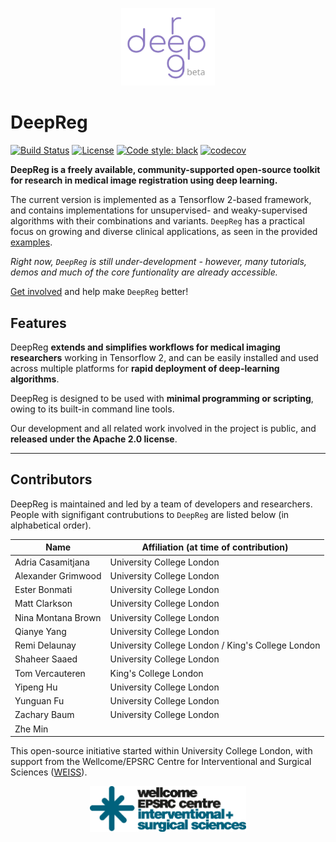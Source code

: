 <p style="text-align: center"><img src="./deepreg_logo_purple_beta.svg" alt="deepreg_logo" title="DeepReg" width="150" /></p>

# DeepReg

[![Build Status](https://travis-ci.org/ucl-candi/DeepReg.svg?branch=master)](https://travis-ci.org/ucl-candi/DeepReg)
[![License](https://img.shields.io/badge/License-Apache%202.0-blue.svg)](https://opensource.org/licenses/Apache-2.0)
[![Code style: black](https://img.shields.io/badge/code%20style-black-000000.svg)](https://github.com/psf/black)
[![codecov](https://codecov.io/gh/DeepRegNet/DeepReg/branch/master/graph/badge.svg)](https://codecov.io/gh/DeepRegNet/DeepReg)

**DeepReg is a freely available, community-supported open-source toolkit for research in medical image registration using
deep learning.**

The current version is implemented as a Tensorflow 2-based framework, and contains implementations for
unsupervised- and weaky-supervised algorithms with their combinations and variants. `DeepReg` has a practical focus on growing and diverse clinical applications, as seen in the provided [examples](./docs/tutorial_demo.md).

_Right now, `DeepReg` is still under-development - however, many tutorials, demos and much of the core funtionality are already accessible._

[Get involved](./docs/CONTRIBUTING.md) and help make `DeepReg` better!

## Features

DeepReg **extends and simplifies workflows for medical imaging researchers** working in Tensorflow 2, and can be easily installed and used across multiple platforms for **rapid deployment of deep-learning algorithms**.

DeepReg is designed to be used with **minimal programming or scripting**, owing to its built-in command line tools.

Our development and all related work involved in the project is public, and **released under the Apache 2.0 license**.

---

## Contributors

DeepReg is maintained and led by a team of developers and researchers. People with signifigant contrubutions to `DeepReg` are listed below (in alphabetical order).

| Name               | Affiliation (at time of contribution)             |
|--------------------|---------------------------------------------------|
| Adria Casamitjana  | University College London                         |
| Alexander Grimwood | University College London                         |
| Ester Bonmati      | University College London                         |
| Matt Clarkson      | University College London                         |
| Nina Montana Brown | University College London                         |
| Qianye Yang        | University College London                         |
| Remi Delaunay      | University College London / King's College London |
| Shaheer Saaed      | University College London                         |
| Tom Vercauteren    | King's College London                             |
| Yipeng Hu          | University College London                         |
| Yunguan Fu         | University College London                         |
| Zachary Baum       | University College London                         |
| Zhe Min            |                                                   |

This open-source initiative started within University College London, with support from the Wellcome/EPSRC Centre for Interventional and Surgical Sciences ([WEISS](https://www.ucl.ac.uk/interventional-surgical-sciences/)).

<p style="text-align: center"><img src='https://raw.githubusercontent.com/DeepRegNet/DeepReg/master/docs/asset/weiss.jpg' alt='WEISS Logo' width='250'/></p>
